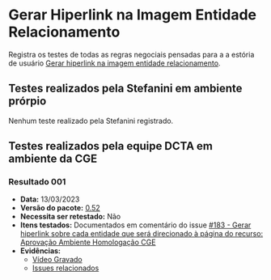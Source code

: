 # Gerar Hiperlink na Imagem Entidade Relacionamento

Registra os testes de todas as regras negociais pensadas para a a estória de usuário [Gerar hiperlink na imagem entidade relacionamento](../../../estorias_de_usuarios/sprint_06/14_gerar_hiperlink_da_entidade_para_cada_recurso).

## Testes realizados pela Stefanini em ambiente prórpio

Nenhum teste realizado pela Stefanini registrado.

## Testes realizados pela equipe DCTA em ambiente da CGE 

### Resultado 001
- **Data:** 13/03/2023
- **Versão do pacote:** [0.52](https://pypi.org/project/ckanext-datapackage-creator/0.0.52/)
- **Necessita ser retestado:** Não
- **Itens testados:** Documentados em comentário do issue [#183 - Gerar hiperlink sobre cada entidade que será direcionado à página do recurso: Aprovação Ambiente Homologação CGE](https://github.com/transparencia-mg/work-stefanini/issues/189)
- **Evidências:**    
    - [Vídeo Gravado]()
    - [Issues relacionados](https://github.com/transparencia-mg/work-stefanini/issues/189#issue-1503483533)
